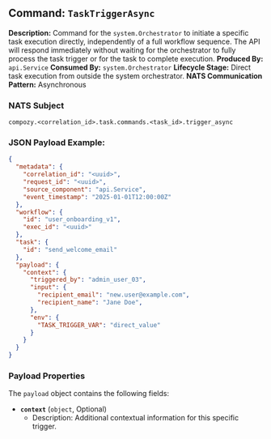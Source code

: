 ## Command: `TaskTriggerAsync`

**Description:** Command for the `system.Orchestrator` to initiate a specific task execution directly, independently of a full workflow sequence. The API will respond immediately without waiting for the orchestrator to fully process the task trigger or for the task to complete execution.
**Produced By:** `api.Service`
**Consumed By:** `system.Orchestrator`
**Lifecycle Stage:** Direct task execution from outside the system orchestrator.
**NATS Communication Pattern:** Asynchronous

### NATS Subject

`compozy.<correlation_id>.task.commands.<task_id>.trigger_async`

### JSON Payload Example:

```json
{
  "metadata": {
    "correlation_id": "<uuid>",
    "request_id": "<uuid>",
    "source_component": "api.Service",
    "event_timestamp": "2025-01-01T12:00:00Z"
  },
  "workflow": {
    "id": "user_onboarding_v1", 
    "exec_id": "<uuid>" 
  },
  "task": {
    "id": "send_welcome_email"
  },
  "payload": {
    "context": {
      "triggered_by": "admin_user_03",
      "input": {
        "recipient_email": "new.user@example.com",
        "recipient_name": "Jane Doe",
      },
      "env": {
        "TASK_TRIGGER_VAR": "direct_value"
      }
    }
  }
}
```

### Payload Properties

The `payload` object contains the following fields:
-   **`context`** (`object`, Optional)
    -   Description: Additional contextual information for this specific trigger.
